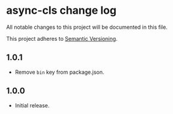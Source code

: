 # async-cls change log

All notable changes to this project will be documented in this file.

This project adheres to [Semantic Versioning](http://semver.org/).

## 1.0.1
* Remove `bin` key from package.json.

## 1.0.0
* Initial release.
